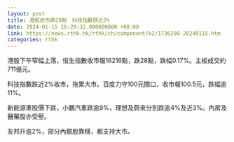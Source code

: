 ```yaml
---
layout: post
title: 港股收市跌28點　科技指數跌近2%
date: 2024-01-15 16:29:32.000000000 +08:00
link: https://news.rthk.hk/rthk/ch/component/k2/1736298-20240115.htm
categories: rthk
---
```


港股下午窄幅上落，恒生指數收市報16216點，跌28點，跌幅0.17%。主板成交約711億元。

科技指數跌近2%收市，拖累大市。百度力守100元關口，收市報100.5元，跌幅逾11%。

新能源車股價下跌，小鵬汽車跌逾9%，理想及蔚來分別跌逾4%及近3%。內房及醫藥股亦受壓。

友邦升逾2%，部分內銀股靠穩，都支持大市。
